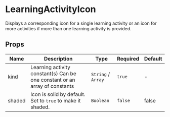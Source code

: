 # LearningActivityIcon

Displays a corresponding icon for a single learning activity or an icon for more activities if more than one learning activity is provided.

## Props

<!-- @vuese:LearningActivityIcon:props:start -->
|Name|Description|Type|Required|Default|
|---|---|---|---|---|
|kind|Learning activity constant(s) Can be one constant or an array of constants|`String` /  `Array`|`true`|-|
|shaded|Icon is solid by default. Set to `true` to make it shaded.|`Boolean`|`false`|false|

<!-- @vuese:LearningActivityIcon:props:end -->
